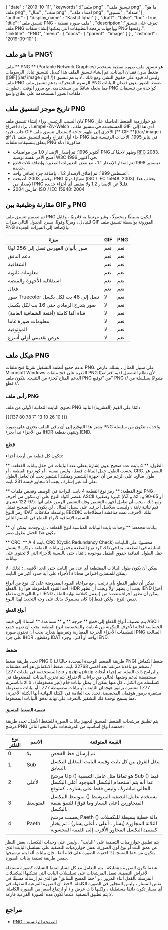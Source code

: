 {
  "date" : "2019-10-11",
  "keywords" :["ملف png" , "تنسيق ملف png" , "ما هو ملف png" , "ملف" , "مثال png" , "امتداد ملف png" , "امتداد" , "تنسيق"] ,
  "author" : {
    "display_name" : "Kashif Iqbal"
} ,
  "draft" : "false",
  "toc" : true,
  "title" :"تنسيق ملف PNG - ملف صورة نقطية" ,
  "description":"تعرف على تنسيق ملف PNG وواجهات برمجة التطبيقات التي يمكنها إنشاء ملفات PNG وفتحها.",
  "linktitle" : "PNG",
  "menu" : {
    "docs" : {
      "parent" : "image"
}
} ,
  "lastmod" : "2019-09-10"
}

## ما هو ملف PNG؟

ملف ** PNG ** (Portable Network Graphics) هو تنسيق ملف صورة نقطية يستخدم ضغطًا بدون فقدان البيانات. تم إنشاء تنسيق الملف هذا كبديل لتنسيق تبادل الرسومات ([GIF](/ar/ image / gif /)) وليس له قيود على حقوق النشر. ومع ذلك ، لا يدعم تنسيق ملف PNG الرسوم المتحركة. يدعم تنسيق ملف PNG ضغط الصور بدون فقدان البيانات مما يجعله شائعًا بين مستخدميه. مع مرور الوقت ، تطورت PNG كواحدة من تنسيقات ملفات الصور المستخدمة على نطاق واسع.

## تاريخ موجز لتنسيق ملف PNG

كان السبب الرئيسي وراء إنشاء تنسيق ملف PNG هو خوارزمية الضغط الحاصلة على براءة اختراع ، Lempel-Ziv-Welch ، المستخدمة في تنسيق ملف GIF. أدى هذا إلى جانب قيود GIF الأخرى إلى ظهور حاجة لاستبدال تنسيق ملف [** GIF **](/ar/ image / gif /). جاء أول اقتراح واسم لتنسيق ملف PNG في يناير 1995. الأحداث الرئيسية فيما يتعلق بتنسيقات ملفات PNG مذكورة أدناه:

* أكتوبر 1996: تم إصدار الإصدار 1.0 من مواصفات PNG وظهر لاحقًا كـ [RFC](https://en.wikipedia.org/wiki/Request_for_Comments) 2083. أصبح الأمر نفسه توصية W3C في أكتوبر 1996.
* ديسمبر 1998: تم إصدار الإصدار 1.1 ، مع بعض التغييرات الصغيرة وإضافة ثلاث قطع جديدة.
* أغسطس 1999: تم إطلاق الإصدار 1.2 ، بإضافة جزء إضافي واحد.
* نوفمبر 2003: أصبحت PNG معيارًا دوليًا (ISO / IEC 15948: 2003). يختلف هذا الإصدار من PNG قليلاً عن الإصدار 1.2 ولا يضيف أي أجزاء جديدة.
* مارس 2004: ISO / IEC 15948: 2004

## مقارنة وظيفية بين GIF و PNG

تم تصميم تنسيق ملف PNG ليكون بسيطًا ومحمولًا ، وغير مرتبط به قانونيًا ، وقابل للتبادل ، ومرنًا وقويًا. يسرد الجدول التالي ميزات GIF الموروثة بواسطة تنسيق ملف PNG بالإضافة إلى الميزات الجديدة.

| ميزة | GIF | PNG |
---|---|---|
| صور بألوان الفهرس تصل إلى 256 لونًا | نعم | نعم |
| دعم الدفق | نعم | نعم |
| الشفافية | نعم | نعم |
| معلومات ثانوية | نعم | نعم |
| استقلالية الأجهزة والمنصة | نعم | نعم |
| فعال | نعم | نعم |
| صور Truecolor تصل إلى 48 بت لكل بكسل | لا | نعم |
| صور بتدرج الرمادي حتى 16 بت لكل بكسل | لا | نعم |
| قناة ألفا كاملة (أقنعة الشفافية العامة) | لا | نعم |
| معلومات صورة غاما | لا | نعم |
| الموثوقية | لا | نعم |
| عرض تقديمي أولي أسرع | لا | نعم |

## هيكل ملف PNG

تدعم جميع أنظمة التشغيل تقريبًا فتح ملفات PNG. على سبيل المثال ، يمتلك عارض Microsoft Windows القدرة على فتح ملفات PNG لأن نظام التشغيل لديه افتراضيًا الدعم المتاح كجزء من التثبيت. يتكون ملف PNG من "توقيع" PNG متبوعًا بسلسلة من // قطع //.

### رأس ملف PNG

تحتوي البايت الثمانية الأولى من ملف PNG دائمًا على القيم (العشرية) التالية:

{{{137 80 78 71 13 10 26 10 }}}

يشير هذا التوقيع إلى أن باقي الملف يحتوي على صورة PNG واحدة ، تتكون من سلسلة من الأجزاء تبدأ بجزء IHDR وتنتهي بقطعة IEND.

### قطع ###

تتكون كل قطعة من أربعة أجزاء:

** الطول: ** 4 بايت عدد صحيح بدون إشارة يعطي عدد البايتات في حقل بيانات القطعة. يحسب الطول حقل البيانات فقط ، وليس نفسه ، أو كود نوع القطعة ، أو CRC. الصفر هو طول صالح. على الرغم من أن أجهزة التشفير ومفكك التشفير يجب أن تعامل الطول على أنه غير إشارة ، يجب ألا تتجاوز قيمته 231 بايت.

** نوع القطعة: ** رمز نوع القطعة 4 بايت. للراحة في الوصف وفحص ملفات PNG ، تقتصر أكواد النوع على أن تتكون من أحرف ASCII كبيرة وصغيرة (AZ و az ، أو 65-90 و 97-122 عشري). ومع ذلك ، يجب أن تعامل أجهزة التشفير وفك التشفير الرموز على أنها قيم ثنائية ثابتة ، وليست سلاسل أحرف. على سبيل المثال ، لن يكون من الصحيح تمثيل رمز النوع IDAT بواسطة مكافئات EBCDIC لتلك الأحرف. تمت مناقشة اصطلاحات التسمية الإضافية لأنواع القطع في القسم التالي.

** بيانات مجمعة: ** وحدات بايت البيانات المناسبة لنوع القطعة ، إن وجدت. يمكن أن يكون هذا الحقل بطول صفر.

** CRC: ** A 4 بايت CRC (Cyclic Redundancy Check) محسوبًا على البايتات السابقة في القطعة ، بما في ذلك كود نوع القطعة وحقول بيانات القطعة ، ولكن لا يشمل حقل الطول. اتفاقية حقوق الطفل موجودة دائمًا ، حتى بالنسبة للأجزاء التي لا تحتوي على بيانات.

يمكن أن يكون طول البيانات المقتطعة أي عدد من البايت حتى الحد الأقصى ؛ لذلك ، لا يمكن للمنفذين افتراض محاذاة الأجزاء على أية حدود أكبر من البايت.

يمكن أن تظهر القطع بأي ترتيب ، مع مراعاة القيود المفروضة على كل نوع من أنواع القطع. (أحد القيود الملحوظة هو أن IHDR يجب أن يظهر أولاً ويجب أن تظهر IEND أخيرًا ؛ وبالتالي فإن مقطع IEND يعمل كعلامة نهاية الملف.) يمكن أن تظهر أجزاء متعددة من نفس النوع ، ولكن فقط إذا كان مسموحًا بذلك على وجه التحديد لهذا النوع.

#### أنواع القطع

يتم تصنيف أنواع القطع إلى قطع ** حرجة ** و ** مساعدة ** استنادًا إلى قيمة ASCII الحساسة لحالة الأحرف المكونة من 4 بايت والمخصصة لنوع القطعة. يجب أن تفهم جميع التطبيقات الأجزاء الحرجة المعيارية وتعرضها بنجاح. يجب أن تحتوي صورة PNG الصالحة على جزء IHDR ، ومقطع IDAT واحد أو أكثر ، وجزء IEND.

### ضغط

تحدد طريقة ضغط PNG 0 (طريقة الضغط الوحيدة المحددة حاليًا لـ PNG) ضغط انكماش / تضخم مع نافذة منزلقة بحد أقصى 32768 بايت. ضغط الانكماش هو أحد مشتقات LZ77 المستخدمة في ملفات zip و gzip و pkzip والبرامج ذات الصلة. تم إجراء أبحاث مستفيضة لدعم وضعها الخالي من براءات الاختراع. يتم تخزين البيانات المضغوطة في داتاستريم zlib كسلسلة من الكتل ، كل منها يمكن أن يمثل بيانات خام (غير مضغوطة) ، أو بيانات مضغوطة LZ77 مشفرة برموز هوفمان الثابتة ، أو بيانات مضغوطة LZ77 مشفرة برموز هوفمان المخصصة. تحدد بت العلامة في الكتلة النهائية أنها الكتلة الأخيرة ، مما يسمح لوحدة فك التشفير بالتعرف على نهاية تدفق البيانات المضغوط.

#### تصفية الضغط المسبق

يتم تطبيق مرشحات الضغط المسبق لتجهيز بيانات الصورة للضغط الأمثل. تحدد طريقة مرشح PNG خمسة أنواع أساسية من المرشحات على النحو التالي:

| نوع الفلتر | الاسم | القيمة المتوقعة |
---|---|---|
| 0 | بلا | تم إرسال خط الفحص | بدون تعديل
| 1 | Sub | ينقل الفرق بين كل بايت وقيمة البايت المقابل للبكسل السابق. |
| 2 | لأعلى | مرشح Up () هو تمامًا مثل عامل التصفية Sub () فيما عدا أنه يتم استخدام البكسل الموجود أعلى البكسل الحالي مباشرةً ، وليس فقط على يساره ، كمتوقع. |
| 3 | المتوسط | يستخدم عامل التصفية المتوسط () متوسط البيكسل المتجاورين (على اليسار وما فوق) للتنبؤ بقيمة البكسل.
| 4 | Paeth | يحسب مرشح Paeth () دالة خطية بسيطة للبكسلات الثلاثة المجاورة (يسار ، أعلى ، أعلى يسار) ، ثم يختار كمتنبئ البكسل المجاور الأقرب إلى القيمة المحسوبة.

يتم تطبيق خوارزميات التصفية على "البايت" ، وليس على وحدات البكسل ، بغض النظر عن عمق البت أو نوع لون الصورة. تعمل خوارزميات التصفية على تسلسل البايت الذي يتكون من خط المسح. إذا احتوت الصورة على قناة ألفا ، فإن بيانات ألفا يتم ترشيحها بنفس طريقة تصفية بيانات الصورة.

عندما تكون الصورة متشابكة ، يتم التعامل مع كل مسار لنمط التشابك كصورة مستقلة لأغراض التصفية. تعمل المرشحات على تسلسلات البايت التي تشكلها البيكسلات المرسلة بالفعل أثناء المرور ، و "خط المسح السابق" هو الذي تم إرساله مسبقًا في نفس المسار ، وليس المجاور في الصورة الكاملة. لاحظ أن الصورة الفرعية المنقولة في أي مسار تكون دائمًا مستطيلة ، ولكنها ذات عرض و / أو ارتفاع أصغر من الصورة الكاملة. لا يتم تطبيق التصفية عندما تكون هذه الصورة الفرعية فارغة.

## مراجع ##

* [PNG - الصفحة الرئيسية](http://www.libpng.org/pub/png/)

